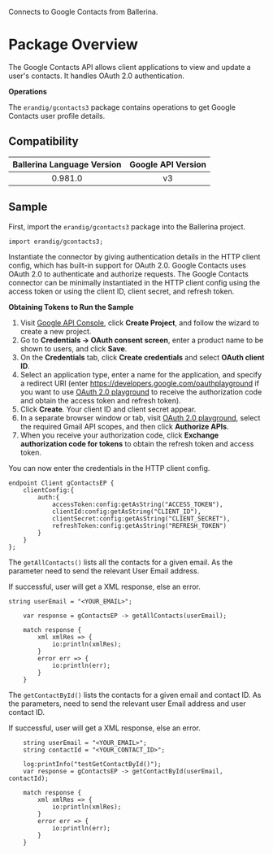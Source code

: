 Connects to Google Contacts from Ballerina. 

# Package Overview

The Google Contacts API allows client applications to view and update a user's contacts. 
It handles OAuth 2.0 authentication. 

**Operations**

The `erandig/gcontacts3` package contains operations to get Google Contacts user profile details.

## Compatibility
|     Ballerina Language Version |    Google API Version     |  
| :-----------------:|:--------------:|
|0.981.0 | v3 |

## Sample
First, import the `erandig/gcontacts3` package into the Ballerina project.
```ballerina
import erandig/gcontacts3;
```
Instantiate the connector by giving authentication details in the HTTP client config, which has built-in support for 
OAuth 2.0. Google Contacts uses OAuth 2.0 to authenticate and authorize requests. The Google Contacts connector can be 
minimally instantiated in the HTTP client config using the access token or using the client ID, client secret, 
and refresh token.

**Obtaining Tokens to Run the Sample**

1. Visit [Google API Console](https://console.developers.google.com), click **Create Project**, and follow the wizard to create a new project.
2. Go to **Credentials -> OAuth consent screen**, enter a product name to be shown to users, and click **Save**.
3. On the **Credentials** tab, click **Create credentials** and select **OAuth client ID**. 
4. Select an application type, enter a name for the application, and specify a redirect URI (enter https://developers.google.com/oauthplayground if you want to use 
[OAuth 2.0 playground](https://developers.google.com/oauthplayground) to receive the authorization code and obtain the 
access token and refresh token). 
5. Click **Create**. Your client ID and client secret appear. 
6. In a separate browser window or tab, visit [OAuth 2.0 playground](https://developers.google.com/oauthplayground), select the required Gmail API scopes, and then click **Authorize APIs**.
7. When you receive your authorization code, click **Exchange authorization code for tokens** to obtain the refresh token and access token. 

You can now enter the credentials in the HTTP client config. 
```ballerina
endpoint Client gContactsEP {
    clientConfig:{
        auth:{
            accessToken:config:getAsString("ACCESS_TOKEN"),
            clientId:config:getAsString("CLIENT_ID"),
            clientSecret:config:getAsString("CLIENT_SECRET"),
            refreshToken:config:getAsString("REFRESH_TOKEN")
        }
    }
};
```
The `getAllContacts()` lists all the contacts for a given email. As the parameter need to send the relevant 
User Email address.

If successful, user will get a XML response, else an error.
```ballerina
string userEmail = "<YOUR_EMAIL>";

    var response = gContactsEP -> getAllContacts(userEmail);

    match response {
        xml xmlRes => {
            io:println(xmlRes);
        }
        error err => {
            io:println(err);
        }
    }
```

The `getContactById()` lists the contacts for a given email and contact ID. As the parameters, need to send the relevant 
user Email address and user contact ID.

If successful, user will get a XML response, else an error.

```ballerina
    string userEmail = "<YOUR_EMAIL>";
    string contactId = "<YOUR_CONTACT_ID>";

    log:printInfo("testGetContactById()");
    var response = gContactsEP -> getContactById(userEmail, contactId);

    match response {
        xml xmlRes => {
            io:println(xmlRes);
        }
        error err => {
            io:println(err);
        }
    }
```
